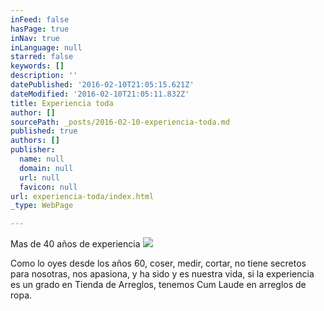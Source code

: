 ```yaml
---
inFeed: false
hasPage: true
inNav: true
inLanguage: null
starred: false
keywords: []
description: ''
datePublished: '2016-02-10T21:05:15.621Z'
dateModified: '2016-02-10T21:05:11.832Z'
title: Experiencia toda
author: []
sourcePath: _posts/2016-02-10-experiencia-toda.md
published: true
authors: []
publisher:
  name: null
  domain: null
  url: null
  favicon: null
url: experiencia-toda/index.html
_type: WebPage

---
```

Mas de 40 años de experiencia
![](https://the-grid-user-content.s3-us-west-2.amazonaws.com/48ade4e9-c621-47ef-a8df-000dbe98b03a.jpg)

Como lo oyes desde los años 60, coser, medir, cortar, no tiene secretos para nosotras, nos apasiona, y ha sido y es nuestra vida,  si la experiencia es un grado en Tienda de Arreglos, tenemos Cum Laude en arreglos de ropa.
